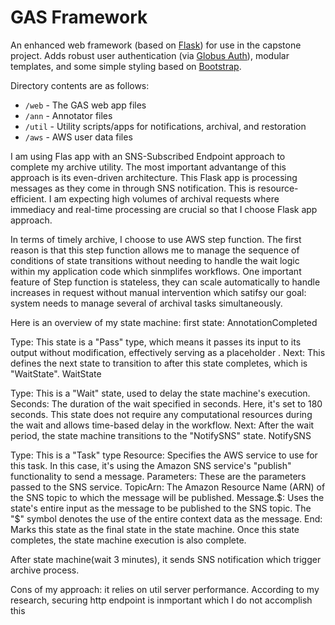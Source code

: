 # GAS Framework
An enhanced web framework (based on [Flask](https://flask.palletsprojects.com/)) for use in the capstone project. Adds robust user authentication (via [Globus Auth](https://docs.globus.org/api/auth)), modular templates, and some simple styling based on [Bootstrap](https://getbootstrap.com/docs/3.3/).

Directory contents are as follows:
* `/web` - The GAS web app files
* `/ann` - Annotator files
* `/util` - Utility scripts/apps for notifications, archival, and restoration
* `/aws` - AWS user data files

I am using Flas app with an SNS-Subscribed Endpoint approach to complete my archive utility. The most important advantange of this approach is its even-driven architecture. This Flask app is processing messages as they come in through SNS notification. This is resource-efficient. I am expecting high volumes of archival requests where immediacy and real-time processing are crucial so that I choose Flask app approach.


In terms of timely archive, I choose to use AWS step function. The first reason is that this step function allows me to manage the sequence of conditions of state transitions without needing to handle the wait logic within my application code which sinmplifes workflows. One important feature of Step function is stateless, they can scale automatically to handle increases in request without manual intervention which satifsy our goal: system needs to manage several of archival tasks simultaneously. 

Here is an overview of my state machine:
first state: AnnotationCompleted

Type: This state is a "Pass" type, which means it passes its input to its output without modification, effectively serving as a placeholder .
Next: This defines the next state to transition to after this state completes, which is "WaitState".
WaitState

Type: This is a "Wait" state, used to delay the state machine's execution.
Seconds: The duration of the wait specified in seconds. Here, it's set to 180 seconds. This state does not require any computational resources during the wait and allows time-based delay in the workflow.
Next: After the wait period, the state machine transitions to the "NotifySNS" state.
NotifySNS

Type: This is a "Task" type
Resource: Specifies the AWS service to use for this task. In this case, it's using the Amazon SNS service's "publish" functionality to send a message.
Parameters: These are the parameters passed to the SNS service.
TopicArn: The Amazon Resource Name (ARN) of the SNS topic to which the message will be published.
Message.$: Uses the state's entire input as the message to be published to the SNS topic. The "$" symbol denotes the use of the entire context data as the message.
End: Marks this state as the final state in the state machine. Once this state completes, the state machine execution is also complete.

After state machine(wait 3 minutes), it sends SNS notification which trigger archive process. 

Cons of my approach:
it relies on util server performance. 
According to my research, securing http endpoint is inmportant which I do not accomplish this

